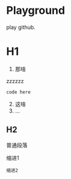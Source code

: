 Playground
==========

play github.


# H1 #

1. 那啥

  zzzzzz

    code here

2. 这啥
3. ...


## H2 ##

普通段落


  缩进1

    缩进2
